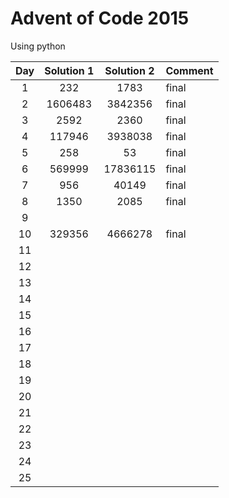 # Advent of Code 2015
Using python

| Day | Solution 1 | Solution 2 | Comment |
| :-: | :--------: | :--------: | ------- |
| 1 | 232 | 1783 | final |
| 2 | 1606483 | 3842356 | final |
| 3 | 2592 | 2360 | final |
| 4 | 117946 | 3938038 | final |
| 5 | 258 | 53 | final |
| 6 | 569999 | 17836115 | final |
| 7 | 956 | 40149 | final |
| 8 | 1350 | 2085 | final |
| 9 |  |  |  |
| 10 | 329356 | 4666278 | final |
| 11 |  |  |  |
| 12 |  |  |  |
| 13 |  |  |  |
| 14 |  |  |  |
| 15 |  |  |  |
| 16 |  |  |  |
| 17 |  |  |  |
| 18 |  |  |  |
| 19 |  |  |  |
| 20 |  |  |  |
| 21 |  |  |  |
| 22 |  |  |  |
| 23 |  |  |  |
| 24 |  |  |  |
| 25 |  |  |  |
